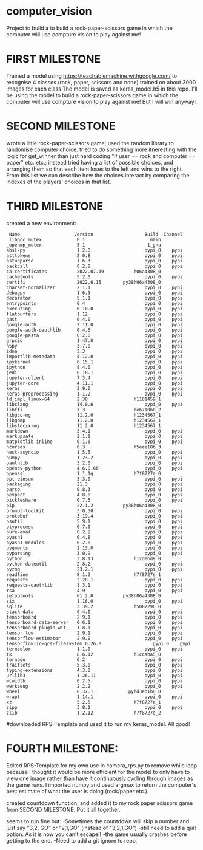 # computer_vision
Project to build a to build a rock-paper-scissors game in which the computer will use compture vision to play against me!


# FIRST MILESTONE 

Trained a model using https://teachablemachine.withgoogle.com/ to recognise 4 classes (rock, paper, scissors and none) trained on about 3000 images for each class
The model is saved as keras_model.h5 in this repo. 
I'll be using the model to build a rock-paper-scissors game in which the computer will use compture vision to play against me! But I will win anyway! 


# SECOND MILESTONE


wrote a little rock-paper-scissors game; used the random library to randomise computer choice. 
tried to do something more itneresting with the logic for get_winner than just hard coding "if user == rock and computer == paper" etc. etc.; instead tried having a list of possible choices, and arranging them so that each item loses to the left and wins to the right. From this list we can describe how the choices interact by comparing the indexes of the players' choices in that list. 


# THIRD MILESTONE
created a new environment:

```
 Name                    Version                   Build  Channel
_libgcc_mutex             0.1                        main  
_openmp_mutex             5.1                       1_gnu  
absl-py                   1.2.0                    pypi_0    pypi
asttokens                 2.0.8                    pypi_0    pypi
astunparse                1.6.3                    pypi_0    pypi
backcall                  0.2.0                    pypi_0    pypi
ca-certificates           2022.07.19           h06a4308_0  
cachetools                5.2.0                    pypi_0    pypi
certifi                   2022.6.15        py38h06a4308_0  
charset-normalizer        2.1.1                    pypi_0    pypi
debugpy                   1.6.3                    pypi_0    pypi
decorator                 5.1.1                    pypi_0    pypi
entrypoints               0.4                      pypi_0    pypi
executing                 0.10.0                   pypi_0    pypi
flatbuffers               1.12                     pypi_0    pypi
gast                      0.4.0                    pypi_0    pypi
google-auth               2.11.0                   pypi_0    pypi
google-auth-oauthlib      0.4.6                    pypi_0    pypi
google-pasta              0.2.0                    pypi_0    pypi
grpcio                    1.47.0                   pypi_0    pypi
h5py                      3.7.0                    pypi_0    pypi
idna                      3.3                      pypi_0    pypi
importlib-metadata        4.12.0                   pypi_0    pypi
ipykernel                 6.15.1                   pypi_0    pypi
ipython                   8.4.0                    pypi_0    pypi
jedi                      0.18.1                   pypi_0    pypi
jupyter-client            7.3.4                    pypi_0    pypi
jupyter-core              4.11.1                   pypi_0    pypi
keras                     2.9.0                    pypi_0    pypi
keras-preprocessing       1.1.2                    pypi_0    pypi
ld_impl_linux-64          2.38                 h1181459_1  
libclang                  14.0.6                   pypi_0    pypi
libffi                    3.3                  he6710b0_2  
libgcc-ng                 11.2.0               h1234567_1  
libgomp                   11.2.0               h1234567_1  
libstdcxx-ng              11.2.0               h1234567_1  
markdown                  3.4.1                    pypi_0    pypi
markupsafe                2.1.1                    pypi_0    pypi
matplotlib-inline         0.1.6                    pypi_0    pypi
ncurses                   6.3                  h5eee18b_3  
nest-asyncio              1.5.5                    pypi_0    pypi
numpy                     1.23.2                   pypi_0    pypi
oauthlib                  3.2.0                    pypi_0    pypi
opencv-python             4.6.0.66                 pypi_0    pypi
openssl                   1.1.1q               h7f8727e_0  
opt-einsum                3.3.0                    pypi_0    pypi
packaging                 21.3                     pypi_0    pypi
parso                     0.8.3                    pypi_0    pypi
pexpect                   4.8.0                    pypi_0    pypi
pickleshare               0.7.5                    pypi_0    pypi
pip                       22.1.2           py38h06a4308_0  
prompt-toolkit            3.0.30                   pypi_0    pypi
protobuf                  3.19.4                   pypi_0    pypi
psutil                    5.9.1                    pypi_0    pypi
ptyprocess                0.7.0                    pypi_0    pypi
pure-eval                 0.2.2                    pypi_0    pypi
pyasn1                    0.4.8                    pypi_0    pypi
pyasn1-modules            0.2.8                    pypi_0    pypi
pygments                  2.13.0                   pypi_0    pypi
pyparsing                 3.0.9                    pypi_0    pypi
python                    3.8.13               h12debd9_0  
python-dateutil           2.8.2                    pypi_0    pypi
pyzmq                     23.2.1                   pypi_0    pypi
readline                  8.1.2                h7f8727e_1  
requests                  2.28.1                   pypi_0    pypi
requests-oauthlib         1.3.1                    pypi_0    pypi
rsa                       4.9                      pypi_0    pypi
setuptools                61.2.0           py38h06a4308_0  
six                       1.16.0                   pypi_0    pypi
sqlite                    3.39.2               h5082296_0  
stack-data                0.4.0                    pypi_0    pypi
tensorboard               2.9.1                    pypi_0    pypi
tensorboard-data-server   0.6.1                    pypi_0    pypi
tensorboard-plugin-wit    1.8.1                    pypi_0    pypi
tensorflow                2.9.1                    pypi_0    pypi
tensorflow-estimator      2.9.0                    pypi_0    pypi
tensorflow-io-gcs-filesystem 0.26.0                   pypi_0    pypi
termcolor                 1.1.0                    pypi_0    pypi
tk                        8.6.12               h1ccaba5_0  
tornado                   6.2                      pypi_0    pypi
traitlets                 5.3.0                    pypi_0    pypi
typing-extensions         4.3.0                    pypi_0    pypi
urllib3                   1.26.11                  pypi_0    pypi
wcwidth                   0.2.5                    pypi_0    pypi
werkzeug                  2.2.2                    pypi_0    pypi
wheel                     0.37.1             pyhd3eb1b0_0  
wrapt                     1.14.1                   pypi_0    pypi
xz                        5.2.5                h7f8727e_1  
zipp                      3.8.1                    pypi_0    pypi
zlib                      1.2.12               h7f8727e_2  

```
#downloaded RPS-Template and used it to run my keras_model. All good! 


# FOURTH MILESTONE:

Edited RPS-Template for my own use in camera_rps.py to remove while loop because I thought it would be more efficient for the model to only have to view one image rather than have it continuously cycling through images as the game runs. I imported numpy and used argmax to return the computer's best estimate of what the user is doing (rock/paper etc.). 

created countdown function, and added it to my rock paper scissors game from SECOND MILESTONE. Put it all together. 


seems to run fine but:
-Sometimes the countdown will skip a number and just say "3,2, GO" or "2,1,GO" (instead of "3,2,1,GO")
-still need to add a quit option. As it is now you can't escape!!
-the game usually crashes before getting to the end. 
-Need to add a git ignore to repo,
